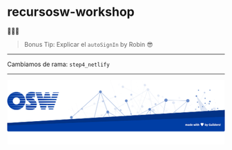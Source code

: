# recursosw-workshop

🥳🖖🥳

> Bonus Tip: Explicar el `autoSignIn` by Robin 😎


--- 
Cambiamos de rama: `step4_netlify`

---

![footer](./assets/img/footer.png) 